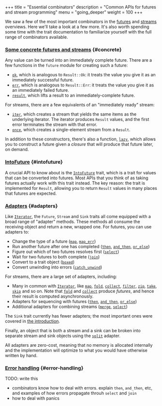 +++
title = "Essential combinators"
description = "Common APIs for futures and stream programming"
menu = "going_deeper"
weight = 100
+++

We saw a few of the most important combinators in the
[futures](../../getting-started/futures) and
[streams](../../getting-started/streams-and-sinks) overviews. Here we'll take a
look at a few more. It's also worth spending some time with the trait
documentation to familiarize yourself with the full range of combinators
available.

### [Some concrete futures and streams](#concrete) {#concrete}

Any value can be turned into an immediately complete future. There are a few
functions in the `future` module for creating such a future:

- [`ok`], which is analogous to `Result::Ok`: it treats the value you give it as an immediately successful future.
- [`err`], which is analogous to `Result::Err`: it treats the value you give it as an immediately failed future.
- [`result`], which lifts a result to an immediately-complete future.

[`ok`]: https://docs.rs/futures/0.1.7/futures/fn.ok.html
[`err`]: https://docs.rs/futures/0.1.7/futures/fn.err.html
[`result`]: https://docs.rs/futures/0.1.7/futures/fn.result.html

For streams, there are a few equivalents of an "immediately ready" stream:

- [`iter`], which creates a stream that yields the same items as the underlying
iterator. The iterator produces `Result` values, and the first error terminates
the stream with that error.
- [`once`], which creates a single-element stream from a `Result`.

[`iter`]: https://docs.rs/futures/0.1.7/futures/stream/fn.iter.html
[`once`]: https://docs.rs/futures/0.1.7/futures/stream/fn.once.html

In addition to these constructors, there's also a function, [`lazy`], which
allows you to construct a future given a *closure* that will produce that future
later, on demand.

[`lazy`]: https://docs.rs/futures/0.1.7/futures/fn.lazy.html

### [IntoFuture](#intofuture) {#intofuture}

A crucial API to know about is the [`IntoFuture`] trait, which is a trait for
values that can be converted into futures. Most APIs that you think of as taking
futures actually work with this trait instead. The key reason: the trait is
implemented for `Result`, allowing you to return `Result` values in many places
that futures are expected.

[`IntoFuture`]: https://docs.rs/futures/0.1.7/futures/future/trait.IntoFuture.html

### [Adapters](#adapters) {#adapters}

Like [`Iterator`], the `Future`, `Stream` and `Sink` traits all come equipped
with a broad range of "adapter" methods. These methods all consume the receiving
object and return a new, wrapped one. For futures, you can use adapters to:

* Change the type of a future ([`map`], [`map_err`])
* Run another future after one has completed ([`then`], [`and_then`],
  [`or_else`])
* Figure out which of two futures resolves first ([`select`])
* Wait for two futures to both complete ([`join`])
* Convert to a trait object ([`boxed`])
* Convert unwinding into errors ([`catch_unwind`])

[`Iterator`]: https://doc.rust-lang.org/std/iter/trait.Iterator.html
[`Box`]: https://doc.rust-lang.org/std/boxed/struct.Box.html
[`map`]: https://docs.rs/futures/0.1.7/futures/future/trait.Future.html#method.map
[`map_err`]: https://docs.rs/futures/0.1.7/futures/future/trait.Future.html#method.map_err
[`then`]: https://docs.rs/futures/0.1.7/futures/future/trait.Future.html#method.then
[`and_then`]: https://docs.rs/futures/0.1.7/futures/future/trait.Future.html#method.and_then
[`or_else`]: https://docs.rs/futures/0.1.7/futures/future/trait.Future.html#method.or_else
[`select`]: https://docs.rs/futures/0.1.7/futures/future/trait.Future.html#method.select
[`join`]: https://docs.rs/futures/0.1.7/futures/future/trait.Future.html#method.join
[`boxed`]: https://docs.rs/futures/0.1.7/futures/future/trait.Future.html#method.boxed
[`catch_unwind`]: https://docs.rs/futures/0.1.7/futures/future/trait.Future.html#method.catch_unwind

For streams, there are a large set of adapters, including:

* Many in common with [`Iterator`], like [`map`][stream-map], [`fold`],
  [`collect`], [`filter`], [`zip`], [`take`], [`skip`] and so on. Note that [`fold`] and
  [`collect`] produce *futures*, and hence their result is computed
  asynchronously.
* Adapters for sequencing with futures ([`then`][stream-then],
  [`and_then`][stream-and_then], [`or_else`][stream-or_else])
* Additional adapters for combining streams ([`merge`], [`select`][stream-select])

[stream-map]: https://docs.rs/futures/0.1.7/futures/stream/trait.Stream.html#method.map
[`fold`]: https://docs.rs/futures/0.1.7/futures/stream/trait.Stream.html#method.fold
[`collect`]: https://docs.rs/futures/0.1.7/futures/stream/trait.Stream.html#method.collect
[`filter`]: https://docs.rs/futures/0.1.7/futures/stream/trait.Stream.html#method.filter
[`zip`]: https://docs.rs/futures/0.1.7/futures/stream/trait.Stream.html#method.zip
[`take`]: https://docs.rs/futures/0.1.7/futures/stream/trait.Stream.html#method.take
[`skip`]: https://docs.rs/futures/0.1.7/futures/stream/trait.Stream.html#method.skip
[stream-then]: https://docs.rs/futures/0.1.7/futures/stream/trait.Stream.html#method.then
[stream-and_then]: https://docs.rs/futures/0.1.7/futures/stream/trait.Stream.html#method.and_then
[stream-or_else]: https://docs.rs/futures/0.1.7/futures/stream/trait.Stream.html#method.or_else
[`merge`]: https://docs.rs/futures/0.1.7/futures/stream/trait.Stream.html#method.merge
[stream-select]: https://docs.rs/futures/0.1.7/futures/stream/trait.Stream.html#method.select

The `Sink` trait currently has fewer adapters; the most important ones were
covered in [the introduction](../../getting-started/streams-and-sinks).

Finally, an object that is both a stream and a sink can be broken into separate
stream and sink objects using the [`split`] adapter.

[`split`]: https://docs.rs/futures/0.1.7/futures/stream/trait.Stream.html#method.split

All adapters are zero-cost, meaning that no memory is allocated internally and
the implementation will optimize to what you would have otherwise written by
hand.

### [Error handling](#error-handling) {#error-handling}

TODO: write this

- combinators know how to deal with errors. explain `then`, `and_then`, etc, and
  examples of how errors propagate throuh `select` and `join`
- how to deal with panics
